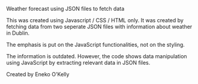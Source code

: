  Weather forecast using JSON files to fetch data

 This was created using Javascript / CSS / HTML only. It was created by fetching data from two seperate JSON files with information about weather in Dublin. 

 The emphasis is put on the JavaScript functionalities, not on the styling.

 The information is outdated. However, the code shows data manipulation using JavaScript by extracting relevant data in JSON files.

 Created by Eneko O'Kelly
